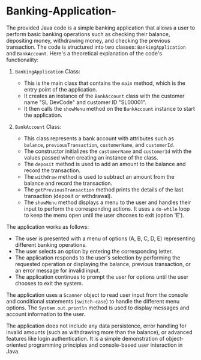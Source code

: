 # Banking-Application-

The provided Java code is a simple banking application that allows a user to perform basic banking operations such as checking their balance, depositing money, withdrawing money, and checking the previous transaction. The code is structured into two classes: `BankingApplication` and `BankAccount`. Here's a theoretical explanation of the code's functionality:

1. `BankingApplication` Class:
   - This is the main class that contains the `main` method, which is the entry point of the application.
   - It creates an instance of the `BankAccount` class with the customer name "SL DevCode" and customer ID "SL00001".
   - It then calls the `showMenu` method on the `BankAccount` instance to start the application.

2. `BankAccount` Class:
   - This class represents a bank account with attributes such as `balance`, `previousTransaction`, `customerName`, and `customerId`.
   - The constructor initializes the `customerName` and `customerId` with the values passed when creating an instance of the class.
   - The `deposit` method is used to add an amount to the balance and record the transaction.
   - The `withdraw` method is used to subtract an amount from the balance and record the transaction.
   - The `getPreviousTransaction` method prints the details of the last transaction (deposit or withdrawal).
   - The `showMenu` method displays a menu to the user and handles their input to perform the corresponding actions. It uses a `do-while` loop to keep the menu open until the user chooses to exit (option 'E').

The application works as follows:
- The user is presented with a menu of options (A, B, C, D, E) representing different banking operations.
- The user selects an option by entering the corresponding letter.
- The application responds to the user's selection by performing the requested operation or displaying the balance, previous transaction, or an error message for invalid input.
- The application continues to prompt the user for options until the user chooses to exit the system.

The application uses a `Scanner` object to read user input from the console and conditional statements (`switch-case`) to handle the different menu options. The `System.out.println` method is used to display messages and account information to the user.

The application does not include any data persistence, error handling for invalid amounts (such as withdrawing more than the balance), or advanced features like login authentication. It is a simple demonstration of object-oriented programming principles and console-based user interaction in Java.
